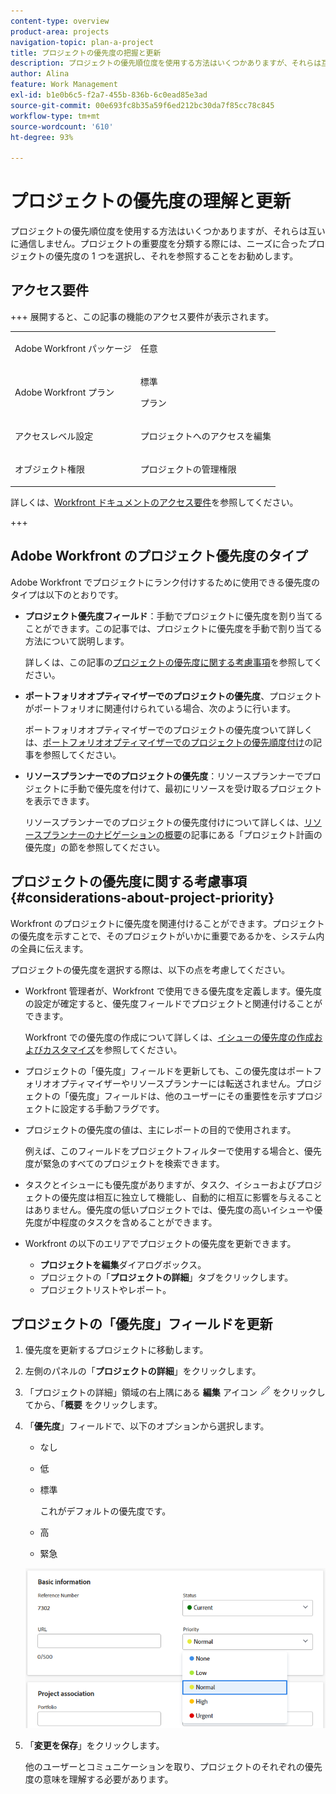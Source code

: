 ```yaml
---
content-type: overview
product-area: projects
navigation-topic: plan-a-project
title: プロジェクトの優先度の把握と更新
description: プロジェクトの優先順位度を使用する方法はいくつかありますが、それらは互いに通信しません。プロジェクトの重要度を分類する際には、ニーズに合ったプロジェクトの優先度の 1 つを選択し、それを参照することをお勧めします。
author: Alina
feature: Work Management
exl-id: b1e0b6c5-f2a7-455b-836b-6c0ead85e3ad
source-git-commit: 00e693fc8b35a59f6ed212bc30da7f85cc78c845
workflow-type: tm+mt
source-wordcount: '610'
ht-degree: 93%

---
```


# プロジェクトの優先度の理解と更新

プロジェクトの優先順位度を使用する方法はいくつかありますが、それらは互いに通信しません。プロジェクトの重要度を分類する際には、ニーズに合ったプロジェクトの優先度の 1 つを選択し、それを参照することをお勧めします。

## アクセス要件

+++ 展開すると、この記事の機能のアクセス要件が表示されます。 

<table style="table-layout:auto"> 
 <col> 
 <col> 
 <tbody> 
  <tr> 
   <td role="rowheader">Adobe Workfront パッケージ</td> 
   <td> <p>任意</p> </td> 
  </tr> 
  <tr> 
   <td role="rowheader">Adobe Workfront プラン</td> 
   <td><p>標準</p> 
   <p>プラン</p> </td> 
  </tr> 
  <tr> 
   <td role="rowheader">アクセスレベル設定</td> 
   <td> <p>プロジェクトへのアクセスを編集</p> </td> 
  </tr> 
  <tr> 
   <td role="rowheader">オブジェクト権限</td> 
   <td> <p>プロジェクトの管理権限</p> </td> 
  </tr> 
 </tbody> 
</table>

詳しくは、[Workfront ドキュメントのアクセス要件](/help/quicksilver/administration-and-setup/add-users/access-levels-and-object-permissions/access-level-requirements-in-documentation.md)を参照してください。

+++

<!--Old:

<table style="table-layout:auto"> 
 <col> 
 <col> 
 <tbody> 
  <tr> 
   <td role="rowheader">Adobe Workfront plan*</td> 
   <td> <p>Any</p> </td> 
  </tr> 
  <tr> 
   <td role="rowheader">Adobe Workfront license*</td> 
   <td> <p>Plan </p> </td> 
  </tr> 
  <tr> 
   <td role="rowheader">Access level configurations*</td> 
   <td> <p>Edit access to Projects</p> <p><b>NOTE</b> 
   
   If you still don't have access, ask your Workfront administrator if they set additional restrictions in your access level. For information on how a Workfront administrator can modify your access level, see <a href="../../../administration-and-setup/add-users/configure-and-grant-access/create-modify-access-levels.md" class="MCXref xref">Create or modify custom access levels</a>.</p> </td> 
  </tr> 
  <tr> 
   <td role="rowheader">Object permissions</td> 
   <td> <p>Manage permissions to the project</p> <p>For information on requesting additional access, see <a href="../../../workfront-basics/grant-and-request-access-to-objects/request-access.md" class="MCXref xref">Request access to objects </a>.</p> </td> 
  </tr> 
 </tbody> 
</table>-->

## Adobe Workfront のプロジェクト優先度のタイプ

Adobe Workfront でプロジェクトにランク付けするために使用できる優先度のタイプは以下のとおりです。

* **プロジェクト優先度フィールド**：手動でプロジェクトに優先度を割り当てることができます。この記事では、プロジェクトに優先度を手動で割り当てる方法について説明します。

  詳しくは、この記事の[プロジェクトの優先度に関する考慮事項](#considerations-about-project-priority)を参照してください。

* **ポートフォリオオプティマイザーでのプロジェクトの優先度**、プロジェクトがポートフォリオに関連付けられている場合、次のように行います。

  ポートフォリオオプティマイザーでのプロジェクトの優先度ついて詳しくは、[ポートフォリオオプティマイザーでのプロジェクトの優先順度付け](../../../manage-work/portfolios/portfolio-optimizer/prioritize-projects-in-portfolio-optimizer.md)の記事を参照してください。

* **リソースプランナーでのプロジェクトの優先度**：リソースプランナーでプロジェクトに手動で優先度を付けて、最初にリソースを受け取るプロジェクトを表示できます。

  リソースプランナーでのプロジェクトの優先度付けについて詳しくは、[リソースプランナーのナビゲーションの概要](../../../resource-mgmt/resource-planning/resource-planner-navigation.md)の記事にある「プロジェクト計画の優先度」の節を参照してください。

## プロジェクトの優先度に関する考慮事項 {#considerations-about-project-priority}

Workfront のプロジェクトに優先度を関連付けることができます。プロジェクトの優先度を示すことで、そのプロジェクトがいかに重要であるかを、システム内の全員に伝えます。

プロジェクトの優先度を選択する際は、以下の点を考慮してください。

* Workfront 管理者が、Workfront で使用できる優先度を定義します。優先度の設定が確定すると、優先度フィールドでプロジェクトと関連付けることができます。

  Workfront での優先度の作成について詳しくは、[イシューの優先度の作成およびカスタマイズ](../../../administration-and-setup/customize-workfront/creating-custom-status-and-priority-labels/create-customize-priorities.md)を参照してください。

* プロジェクトの「優先度」フィールドを更新しても、この優先度はポートフォリオオプティマイザーやリソースプランナーには転送されません。プロジェクトの「優先度」フィールドは、他のユーザーにその重要性を示すプロジェクトに設定する手動フラグです。
* プロジェクトの優先度の値は、主にレポートの目的で使用されます。

  例えば、このフィールドをプロジェクトフィルターで使用する場合と、優先度が緊急のすべてのプロジェクトを検索できます。
* タスクとイシューにも優先度がありますが、タスク、イシューおよびプロジェクトの優先度は相互に独立して機能し、自動的に相互に影響を与えることはありません。優先度の低いプロジェクトでは、優先度の高いイシューや優先度が中程度のタスクを含めることができます。
* Workfront の以下のエリアでプロジェクトの優先度を更新できます。

   * **プロジェクトを編集**&#x200B;ダイアログボックス。
   * プロジェクトの「**プロジェクトの詳細**」タブをクリックします。
   * プロジェクトリストやレポート。

## プロジェクトの「優先度」フィールドを更新

1. 優先度を更新するプロジェクトに移動します。
1. 左側のパネルの「**プロジェクトの詳細**」をクリックします。
1. 「プロジェクトの詳細」領域の右上隅にある **編集** アイコン ![ 編集アイコン ](assets/qs-edit-icon.png) をクリックしてから、「**概要** をクリックします。

1. 「**優先度**」フィールドで、以下のオプションから選択します。

   * なし
   * 低
   * 標準

     これがデフォルトの優先度です。

   * 高
   * 緊急

   ![ プロジェクトの優先度リスト ](assets/project-priority-picker-list.png)

1. 「**変更を保存**」をクリックします。

   他のユーザーとコミュニケーションを取り、プロジェクトのそれぞれの優先度の意味を理解する必要があります。

